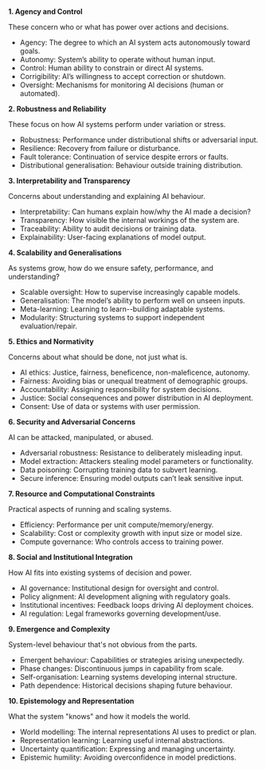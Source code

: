 

__1. Agency and Control__

These concern who or what has power over actions and decisions.
- Agency: The degree to which an AI system acts autonomously toward goals.
- Autonomy: System’s ability to operate without human input.
- Control: Human ability to constrain or direct AI systems.
- Corrigibility: AI’s willingness to accept correction or shutdown.
- Oversight: Mechanisms for monitoring AI decisions (human or automated).



__2. Robustness and Reliability__

These focus on how AI systems perform under variation or stress.
- Robustness: Performance under distributional shifts or adversarial input.
- Resilience: Recovery from failure or disturbance.
- Fault tolerance: Continuation of service despite errors or faults.
- Distributional generalisation: Behaviour outside training distribution.



__3. Interpretability and Transparency__

Concerns about understanding and explaining AI behaviour.
- Interpretability: Can humans explain how/why the AI made a decision?
- Transparency: How visible the internal workings of the system are.
- Traceability: Ability to audit decisions or training data.
- Explainability: User-facing explanations of model output.



__4. Scalability and Generalisations__

As systems grow, how do we ensure safety, performance, and understanding?
- Scalable oversight: How to supervise increasingly capable models.
- Generalisation: The model’s ability to perform well on unseen inputs.
- Meta-learning: Learning to learn--building adaptable systems.
- Modularity: Structuring systems to support independent evaluation/repair.



__5. Ethics and Normativity__

Concerns about what should be done, not just what is.
- AI ethics: Justice, fairness, beneficence, non-maleficence, autonomy.
- Fairness: Avoiding bias or unequal treatment of demographic groups.
- Accountability: Assigning responsibility for system decisions.
- Justice: Social consequences and power distribution in AI deployment.
- Consent: Use of data or systems with user permission.



__6. Security and Adversarial Concerns__

AI can be attacked, manipulated, or abused.
- Adversarial robustness: Resistance to deliberately misleading input.
- Model extraction: Attackers stealing model parameters or functionality.
- Data poisoning: Corrupting training data to subvert learning.
- Secure inference: Ensuring model outputs can’t leak sensitive input.



__7. Resource and Computational Constraints__

Practical aspects of running and scaling systems.
- Efficiency: Performance per unit compute/memory/energy.
- Scalability: Cost or complexity growth with input size or model size.
- Compute governance: Who controls access to training power.



__8. Social and Institutional Integration__

How AI fits into existing systems of decision and power.
- AI governance: Institutional design for oversight and control.
- Policy alignment: AI development aligning with regulatory goals.
- Institutional incentives: Feedback loops driving AI deployment choices.
- AI regulation: Legal frameworks governing development/use.



__9. Emergence and Complexity__

System-level behaviour that's not obvious from the parts.
- Emergent behaviour: Capabilities or strategies arising unexpectedly.
- Phase changes: Discontinuous jumps in capability from scale.
- Self-organisation: Learning systems developing internal structure.
- Path dependence: Historical decisions shaping future behaviour.



__10. Epistemology and Representation__

What the system "knows" and how it models the world.
- World modelling: The internal representations AI uses to predict or plan.
- Representation learning: Learning useful internal abstractions.
- Uncertainty quantification: Expressing and managing uncertainty.
- Epistemic humility: Avoiding overconfidence in model predictions.

